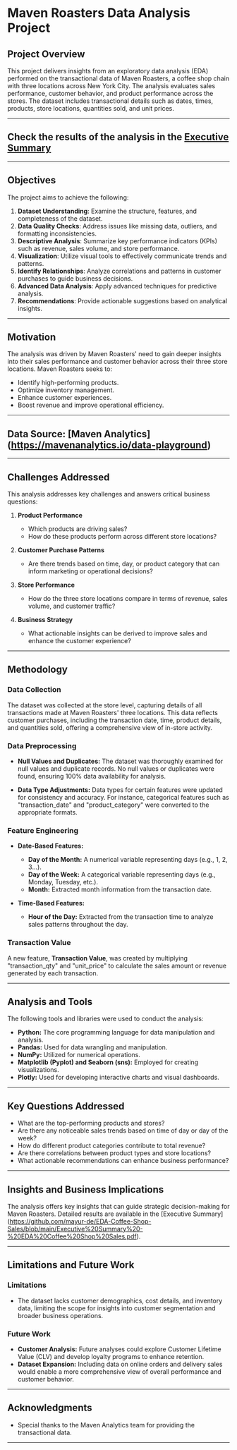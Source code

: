 # Maven Roasters Data Analysis Project

## Project Overview
This project delivers insights from an exploratory data analysis (EDA) performed on the transactional data of Maven Roasters, a coffee shop chain with three locations across New York City. The analysis evaluates sales performance, customer behavior, and product performance across the stores. The dataset includes transactional details such as dates, times, products, store locations, quantities sold, and unit prices.

---

## Check the results of the analysis in the [Executive Summary](https://github.com/mayur-de/EDA-Coffee-Shop-Sales/blob/main/Executive%20Summary%20-%20EDA%20Coffee%20Shop%20Sales.pdf)
---

## Objectives
The project aims to achieve the following:

1. **Dataset Understanding**: Examine the structure, features, and completeness of the dataset.
2. **Data Quality Checks**: Address issues like missing data, outliers, and formatting inconsistencies.
3. **Descriptive Analysis**: Summarize key performance indicators (KPIs) such as revenue, sales volume, and store performance.
4. **Visualization**: Utilize visual tools to effectively communicate trends and patterns.
5. **Identify Relationships**: Analyze correlations and patterns in customer purchases to guide business decisions.
6. **Advanced Data Analysis**: Apply advanced techniques for predictive analysis.
7. **Recommendations**: Provide actionable suggestions based on analytical insights.

---

## Motivation
The analysis was driven by Maven Roasters' need to gain deeper insights into their sales performance and customer behavior across their three store locations. Maven Roasters seeks to:

- Identify high-performing products.
- Optimize inventory management.
- Enhance customer experiences.
- Boost revenue and improve operational efficiency.

---

## Data Source: [Maven Analytics] (https://mavenanalytics.io/data-playground)

---

## Challenges Addressed
This analysis addresses key challenges and answers critical business questions:

1. **Product Performance**  
   - Which products are driving sales?
   - How do these products perform across different store locations?

2. **Customer Purchase Patterns**  
   - Are there trends based on time, day, or product category that can inform marketing or operational decisions?

3. **Store Performance**  
   - How do the three store locations compare in terms of revenue, sales volume, and customer traffic?

4. **Business Strategy**  
   - What actionable insights can be derived to improve sales and enhance the customer experience?

---
## Methodology

### Data Collection
The dataset was collected at the store level, capturing details of all transactions made at Maven Roasters' three locations. This data reflects customer purchases, including the transaction date, time, product details, and quantities sold, offering a comprehensive view of in-store activity.

### Data Preprocessing

- **Null Values and Duplicates:** The dataset was thoroughly examined for null values and duplicate records. No null values or duplicates were found, ensuring 100% data availability for analysis.
  
- **Data Type Adjustments:** Data types for certain features were updated for consistency and accuracy. For instance, categorical features such as "transaction_date" and "product_category" were converted to the appropriate formats.

### Feature Engineering

- **Date-Based Features:** 
  - **Day of the Month:** A numerical variable representing days (e.g., 1, 2, 3...).
  - **Day of the Week:** A categorical variable representing days (e.g., Monday, Tuesday, etc.).
  - **Month:** Extracted month information from the transaction date.

- **Time-Based Features:** 
  - **Hour of the Day:** Extracted from the transaction time to analyze sales patterns throughout the day.

### Transaction Value
A new feature, **Transaction Value**, was created by multiplying "transaction_qty" and "unit_price" to calculate the sales amount or revenue generated by each transaction.

---

## Analysis and Tools

The following tools and libraries were used to conduct the analysis:

- **Python:** The core programming language for data manipulation and analysis.
- **Pandas:** Used for data wrangling and manipulation.
- **NumPy:** Utilized for numerical operations.
- **Matplotlib (Pyplot) and Seaborn (sns):** Employed for creating visualizations.
- **Plotly:** Used for developing interactive charts and visual dashboards.

---

## Key Questions Addressed

- What are the top-performing products and stores?
- Are there any noticeable sales trends based on time of day or day of the week?
- How do different product categories contribute to total revenue?
- Are there correlations between product types and store locations?
- What actionable recommendations can enhance business performance?

---

## Insights and Business Implications

The analysis offers key insights that can guide strategic decision-making for Maven Roasters. Detailed results are available in the [Executive Summary] (https://github.com/mayur-de/EDA-Coffee-Shop-Sales/blob/main/Executive%20Summary%20-%20EDA%20Coffee%20Shop%20Sales.pdf).

---

## Limitations and Future Work

### Limitations
- The dataset lacks customer demographics, cost details, and inventory data, limiting the scope for insights into customer segmentation and broader business operations.

### Future Work
- **Customer Analysis:** Future analyses could explore Customer Lifetime Value (CLV) and develop loyalty programs to enhance retention.
- **Dataset Expansion:** Including data on online orders and delivery sales would enable a more comprehensive view of overall performance and customer behavior.

---

## Acknowledgments

- Special thanks to the Maven Analytics team for providing the transactional data.

---
